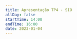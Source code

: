 ```yaml
---
title: Apresentação TP4 - SIO
allDay: false
startTime: 14:00
endTime: 16:00
date: 2023-01-04
---
```

